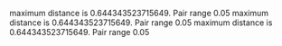 maximum distance is 0.644343523715649. Pair range 0.05
maximum distance is 0.644343523715649. Pair range 0.05
maximum distance is 0.644343523715649. Pair range 0.05
